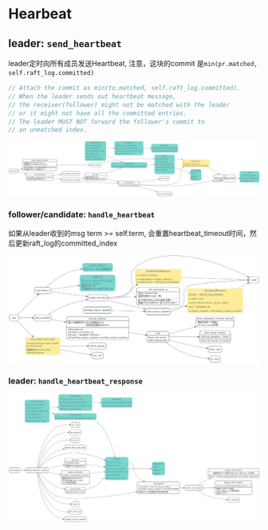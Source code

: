# Hearbeat


## leader: `send_heartbeat`

leader定时向所有成员发送Heartbeat, 注意，这块的commit 是`min(pr.matched, self.raft_log.committed)`

```rust
// Attach the commit as min(to.matched, self.raft_log.committed).
// When the leader sends out heartbeat message,
// the receiver(follower) might not be matched with the leader
// or it might not have all the committed entries.
// The leader MUST NOT forward the follower's commit to
// an unmatched index.
```

![](./dot/leader_heartbeat.svg)

### follower/candidate: `handle_heartbeat`

如果从leader收到的msg term >= self.term,
会重置heartbeat_timeout时间，然后更新raft_log的committed_index

![](./dot/follower_handle_heartbeat.svg)

### leader: `handle_heartbeat_response`

![](./dot/handle_heartbeat_response.svg)
